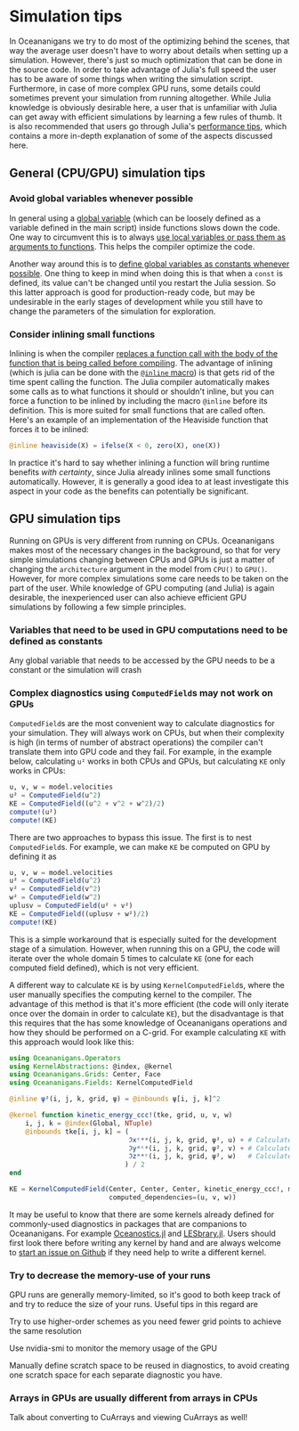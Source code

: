 # Simulation tips

In Oceananigans we try to do most of the optimizing behind the scenes, that way the average user
doesn't have to worry about details when setting up a simulation. However, there's just so much
optimization that can be done in the source code. In order to take advantage of Julia's full speed
the user has to be aware of some things when writing the simulation script. Furthermore, in case of
more complex GPU runs, some details could sometimes prevent your simulation from running altogether.
While Julia knowledge is obviously desirable here, a user that is unfamiliar with Julia can get away
with efficient simulations by learning a few rules of thumb. It is also recommended that users go
through Julia's [performance tips](https://docs.julialang.org/en/v1/manual/performance-tips/), which
contains a more in-depth explanation of some of the aspects discussed here.


## General (CPU/GPU) simulation tips

### Avoid global variables whenever possible

In general using a [global
variable](https://docs.julialang.org/en/v1/manual/variables-and-scoping/#Global-Scope) (which can be
loosely defined as a variable defined in the main script) inside functions slows down the code. One
way to circumvent this is to always [use local variables or pass them as arguments to
functions](https://docs.julialang.org/en/v1/manual/performance-tips/#Avoid-global-variables). This
helps the compiler optimize the code.

Another way around this is to [define global variables as constants whenever
possible](https://docs.julialang.org/en/v1/manual/performance-tips/#Avoid-global-variables). One
thing to keep in mind when doing this is that when a `const` is defined, its value can't be changed
until you restart the Julia session. So this latter approach is good for production-ready code, but
may be undesirable in the early stages of development while you still have to change the parameters
of the simulation for exploration.


### Consider inlining small functions

Inlining is when the compiler [replaces a function call with the body of the function that is being
called before compiling](https://en.wikipedia.org/wiki/Inline_expansion). The advantage of inlining
(which is julia can be done with the [`@inline`
macro](https://docs.julialang.org/en/v1/devdocs/meta/)) is that gets rid of the time spent calling the
function. The Julia compiler automatically makes some calls as to what functions it should or
shouldn't inline, but you can force a function to be inlined by including the macro `@inline` before
its definition. This is more suited for small functions that are called often. Here's an example of
an implementation of the Heaviside function that forces it to be inlined:

```julia
@inline heaviside(X) = ifelse(X < 0, zero(X), one(X))
```

In practice it's hard to say whether inlining a function will bring runtime benefits _with
certainty_, since Julia already inlines some small functions automatically. However, it is generally
a good idea to at least investigate this aspect in your code as the benefits can potentially be
significant.



## GPU simulation tips

Running on GPUs is very different from running on CPUs. Oceananigans makes most of the necessary
changes in the background, so that for very simple simulations changing between CPUs and GPUs is
just a matter of changing the `architecture` argument in the model from `CPU()` to `GPU()`. However,
for more complex simulations some care needs to be taken on the part of the user. While knowledge of
GPU computing (and Julia) is again desirable, the inexperienced user can also achieve efficient GPU
simulations by following a few simple principles.


### Variables that need to be used in GPU computations need to be defined as constants

Any global variable that needs to be accessed by the GPU needs to be a constant or the simulation will crash


### Complex diagnostics using `ComputedField`s may not work on GPUs

`ComputedField`s are the most convenient way to calculate diagnostics for your simulation. They will
always work on CPUs, but when their complexity is high (in terms of number of abstract operations)
the compiler can't  translate them into GPU code and they fail. For example, in the example below,
calculating `u²` works in both CPUs and GPUs, but calculating `KE` only works in CPUs:

```julia
u, v, w = model.velocities
u² = ComputedField(u^2)
KE = ComputedField((u^2 + v^2 + w^2)/2)
compute!(u²)
compute!(KE)
```

There are two approaches to bypass this issue. The first is to nest `ComputedField`s. For example,
we can make `KE` be computed on GPU by defining it as
```julia
u, v, w = model.velocities
u² = ComputedField(u^2)
v² = ComputedField(v^2)
w² = ComputedField(w^2)
uplusv = ComputedField(u² + v²)
KE = ComputedField((uplusv + w²)/2)
compute!(KE)
```

This is a simple workaround that is especially suited for the development stage of a simulation.
However, when running this on a GPU, the code will iterate over the whole domain 5 times to
calculate `KE` (one for each computed field defined), which is not very efficient.

A different way to calculate `KE` is by using `KernelComputedField`s, where the
user manually specifies the computing kernel to the compiler. The advantage of this method is that
it's more efficient (the code will only iterate once over the domain in order to calculate `KE`),
but the disadvantage is that this requires that the has some knowledge of Oceananigans operations
and how they should be performed on a C-grid. For example calculating `KE` with this approach would
look like this:

```julia
using Oceananigans.Operators
using KernelAbstractions: @index, @kernel
using Oceananigans.Grids: Center, Face
using Oceananigans.Fields: KernelComputedField

@inline ψ²(i, j, k, grid, ψ) = @inbounds ψ[i, j, k]^2

@kernel function kinetic_energy_ccc!(tke, grid, u, v, w)
    i, j, k = @index(Global, NTuple)
    @inbounds tke[i, j, k] = (
                              ℑxᶜᵃᵃ(i, j, k, grid, ψ², u) + # Calculates u^2 using function ψ² and then interpolates in x to grid center
                              ℑyᵃᶜᵃ(i, j, k, grid, ψ², v) + # Calculates v^2 using function ψ² and then interpolates in y to grid center
                              ℑzᵃᵃᶜ(i, j, k, grid, ψ², w)   # Calculates w^2 using function ψ² and then interpolates in z to grid center
                             ) / 2
end

KE = KernelComputedField(Center, Center, Center, kinetic_energy_ccc!, model;
                         computed_dependencies=(u, v, w))
```

It may be useful to know that there are some kernels already defined for commonly-used diagnostics
in packages that are companions to Oceananigans. For example
[Oceanostics.jl](https://github.com/tomchor/Oceanostics.jl/blob/13d2ba5c48d349c5fce292b86785ce600cc19a88/src/TurbulentKineticEnergyTerms.jl#L23-L30)
and
[LESbrary.jl](https://github.com/CliMA/LESbrary.jl/blob/master/src/TurbulenceStatistics/shear_production.jl).
Users should first look there before writing any kernel by hand and are always welcome to [start an
issue on Github](https://github.com/CliMA/Oceananigans.jl/issues/new) if they need help to write a
different kernel.


### Try to decrease the memory-use of your runs

GPU runs are generally memory-limited, so it's good to both keep track of and try to reduce the size of your runs. Useful tips in this regard are

Try to use higher-order schemes as you need fewer grid points to achieve the same resolution

Use nvidia-smi to monitor the memory usage of the GPU

Manually define scratch space to be reused in diagnostics, to avoid creating one scratch space for each separate diagnostic you have.


### Arrays in GPUs are usually different from arrays in CPUs

Talk about converting to CuArrays and viewing CuArrays as well!

